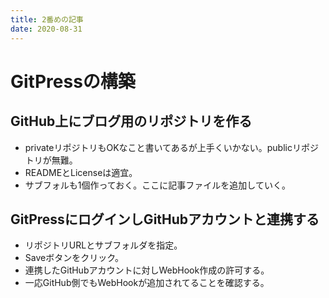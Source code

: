 ```yaml
---
title: 2番めの記事
date: 2020-08-31
---
```


# GitPressの構築

## GitHub上にブログ用のリポジトリを作る
- privateリポジトリもOKなこと書いてあるが上手くいかない。publicリポジトリが無難。
- READMEとLicenseは適宜。
- サブフォルも1個作っておく。ここに記事ファイルを追加していく。

## GitPressにログインしGitHubアカウントと連携する
- リポジトリURLとサブフォルダを指定。
- Saveボタンをクリック。
- 連携したGitHubアカウントに対しWebHook作成の許可する。
- 一応GitHub側でもWebHookが追加されてることを確認する。
